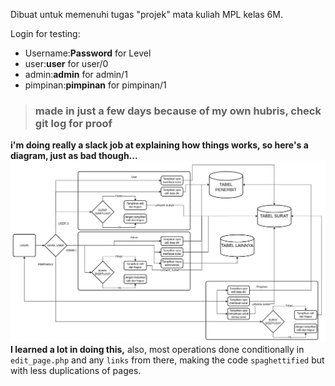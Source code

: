 Dibuat untuk memenuhi tugas "projek" mata kuliah MPL kelas 6M.

Login for testing:
 - Username:**Password** for Level
 - user:**user** for user/0
 - admin:**admin** for admin/1
 - pimpinan:**pimpinan** for pimpinan/1

> ### made in just a few days because of my own hubris, check git log for proof
**i'm doing really a slack job at explaining how things works, so here's a diagram, just as bad though...**
![A Really Bad Diagram](Diagram_MPL.jpg)
**I learned a lot in doing this,**
also, most operations done conditionally in `edit_page.php` and any `links` from there, making the code `spaghettified` but with less duplications of pages.
